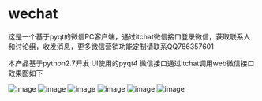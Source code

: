 # wechat
这是一个基于pyqt的微信PC客户端，通过itchat微信接口登录微信，获取联系人和讨论组，收发消息，更多微信营销功能定制请联系QQ786357601

本产品基于python2.7开发
UI使用的pyqt4
微信接口通过itchat调用web微信接口
效果图如下

![image](https://github.com/wengshaojie/wechat/raw/master/dist/0.png)
![image](https://github.com/wengshaojie/wechat/raw/master/dist/1.png)
![image](https://github.com/wengshaojie/wechat/raw/master/dist/2.png)
![image](https://github.com/wengshaojie/wechat/raw/master/dist/4.png)
![image](https://github.com/wengshaojie/wechat/raw/master/dist/5.png)
![image](https://github.com/wengshaojie/wechat/raw/master/dist/6.png)
